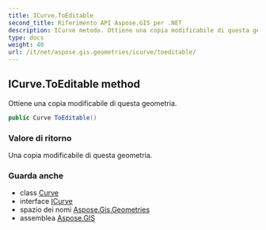 ```yaml
---
title: ICurve.ToEditable
second_title: Riferimento API Aspose.GIS per .NET
description: ICurve metodo. Ottiene una copia modificabile di questa geometria.
type: docs
weight: 40
url: /it/net/aspose.gis.geometries/icurve/toeditable/
---
```

## ICurve.ToEditable method

Ottiene una copia modificabile di questa geometria.

```csharp
public Curve ToEditable()
```

### Valore di ritorno

Una copia modificabile di questa geometria.

### Guarda anche

* class [Curve](../../curve/)
* interface [ICurve](../)
* spazio dei nomi [Aspose.Gis.Geometries](../../icurve/)
* assemblea [Aspose.GIS](../../../)


